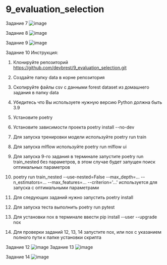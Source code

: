 # 9_evaluation_selection
Задание 7
![image](https://user-images.githubusercontent.com/75991746/167729482-b9f12c4e-fce5-462e-82fe-6ec563715bcd.png)

Задание 8
![image](https://user-images.githubusercontent.com/75991746/167732018-e43b3455-51ab-440f-a443-3f83da8a93bc.png)

Задание 9
![image](https://user-images.githubusercontent.com/75991746/167841002-97cc793b-4456-4a06-8de6-d76dcc0ad6a1.png)

Задание 10
Инструкция:
1. Клонируйте репозиторий https://github.com/devbrest/9_evaluation_selection.git 
2. Создайте папку data в корне репозитория
3. Скопируйте файлы csv с данными forest dataset  из домашнего задания в папку data
4. Убедитесь что Вы используете нужную версию Python должна быть 3.9
5. Установите poetry 
6. Установите зависимости проекта poetry install --no-dev
7. Для запуска тренировки модели используйте poetry run train
8. Для запуска mlflow используйте poetry run mlflow ui
9. Для запуска 9-го задания в терминале запустите poetry run train_nested без параметров, в этом случае будет запущен поиск 
оптимальных параметров
10. poetry run train_nested --use-nested=False --max_depth=... --n_estimators=... --max_features=... --criterion='...' используется для запуска с оптимальными параметрами

11. Для следующих заданий нужно запустить poetry install

12. Для запуска теста выполнить poetry run pytest

13. Для установки nox  в терминале ввести pip install --user --upgrade nox
14. Для проверки заданий 12, 13, 14 запустите nox,  или nox  с указанием полного пути к папке установки скрипта

Задание 12
![image](https://user-images.githubusercontent.com/75991746/167876179-ded43384-3fc1-4d76-ab73-82aaa4ae0d4c.png)
Задание 13
![image](https://user-images.githubusercontent.com/75991746/167876463-bd8c5c5d-4039-4b08-8ea0-4ba31d3c8413.png)

Задание 14
![image](https://user-images.githubusercontent.com/75991746/167877389-6c38c51d-c7e2-4e74-a98c-10e3e2bef791.png)
